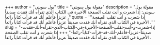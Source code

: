 +++
author = "بول سويني"
title = "مقولة بول سويني"
description = "مقولة بول سويني: إذا شعرت و أنت تقلب الصفحة الأخيرة في الكتاب الذي تقرأه أنك فقدت صديقاً عزيزاً فأعلم أنك قد قرأت كتاباً رائعاً ."
quote = '''إذا شعرت و أنت تقلب الصفحة الأخيرة في الكتاب الذي تقرأه أنك فقدت صديقاً عزيزاً فأعلم أنك قد قرأت كتاباً رائعاً .''' 
slug = "إذا-شعرت-و-أنت-تقلب-الصفحة-الأخيرة-في-الكتاب-الذي-تقرأه-أنك-فقدت-صديقاً-عزيزاً-فأعلم-أنك-قد-قرأت-كتاباً-رائعاً-"
+++
إذا شعرت و أنت تقلب الصفحة الأخيرة في الكتاب الذي تقرأه أنك فقدت صديقاً عزيزاً فأعلم أنك قد قرأت كتاباً رائعاً .
